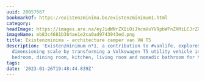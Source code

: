 ```yaml
---
uuid: 20057667
bookmarkOf: https://existenzminima.be/existenzminimum1.html
category: 
headImage: https://images.are.na/eyJidWNrZXQiOiJhcmVuYV9pbWFnZXMiLCJrZXkiOiIyMDA1NzY2Ny9vcmlnaW5hbF9lYjgzYzQ2ODFiMzg0YWUxZTJjYTBhZDk3NDM5NDNlZC5wbmciLCJlZGl0cyI6eyJyZXNpemUiOnsid2lkdGgiOjEyMDAsImhlaWdodCI6MTIwMCwiZml0IjoiaW5zaWRlIiwid2l0aG91dEVubGFyZ2VtZW50Ijp0cnVlfSwid2VicCI6eyJxdWFsaXR5Ijo5MH0sImpwZWciOnsicXVhbGl0eSI6OTB9LCJyb3RhdGUiOm51bGx9fQ==?bc=0
imageName: eb83c4681b384ae1e2ca0ad9743943ed.png
title: Existenzminima - architecture camper van VW T5
description: 'Existenzminimum n*1, a contribution to #vanlife, explores the <i>minimorum</i>
  dimensioning scale by transforming a Volkswagen T5 utility vehicle into an office,
  bedroom, dining room, kitchen, living room and nomadic bathroom for two people.'
tags: 
date: '2023-01-26T19:48:44.839Z'
---
```

